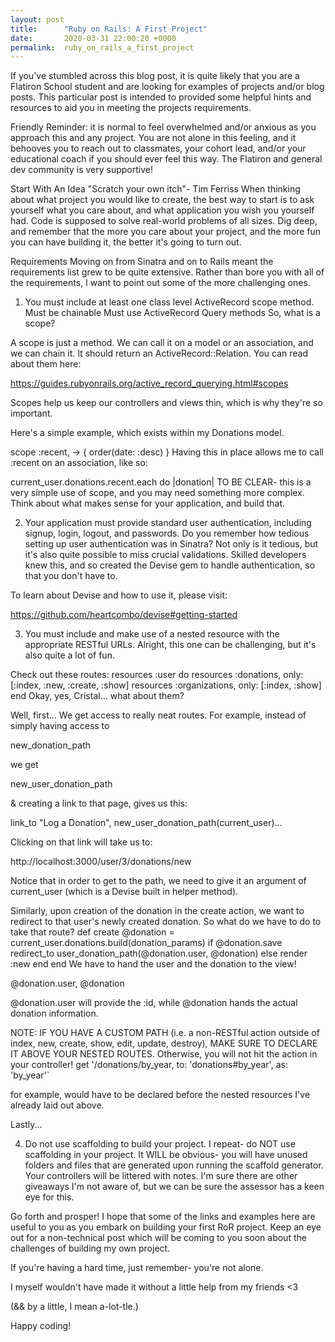 ```yaml
---
layout: post
title:      "Ruby on Rails: A First Project"
date:       2020-03-31 22:00:20 +0000
permalink:  ruby_on_rails_a_first_project
---
```



If you've stumbled across this blog post, it is quite likely that you are a Flatiron School student and are looking for examples of projects and/or blog posts. This particular post is intended to provided some helpful hints and resources to aid you in meeting the projects requirements.

Friendly Reminder: it is normal to feel overwhelmed and/or anxious as you approach this and any project. You are not alone in this feeling, and it behooves you to reach out to classmates, your cohort lead, and/or your educational coach if you should ever feel this way. The Flatiron and general dev community is very supportive!

Start With An Idea
"Scratch your own itch"- Tim Ferriss
When thinking about what project you would like to create, the best way to start is to ask yourself what you care about, and what application you wish you yourself had. Code is supposed to solve real-world problems of all sizes. Dig deep, and remember that the more you care about your project, and the more fun you can have building it, the better it's going to turn out.

Requirements
Moving on from Sinatra and on to Rails meant the requirements list grew to be quite extensive. Rather than bore you with all of the requirements, I want to point out some of the more challenging ones.

1. You must include at least one class level ActiveRecord scope method.
Must be chainable
Must use ActiveRecord Query methods
So, what is a scope?

A scope is just a method. We can call it on a model or an association, and we can chain it. It should return an ActiveRecord::Relation. You can read about them here:


https://guides.rubyonrails.org/active_record_querying.html#scopes

Scopes help us keep our controllers and views thin, which is why they're so important.

Here's a simple example, which exists within my Donations model.

scope :recent, -> { order(date: :desc) }
Having this in place allows me to call :recent on an association, like so:

current_user.donations.recent.each do |donation|
TO BE CLEAR- this is a very simple use of scope, and you may need something more complex. Think about what makes sense for your application, and build that.

2. Your application must provide standard user authentication, including signup, login, logout, and passwords.
Do you remember how tedious setting up user authentication was in Sinatra? Not only is it tedious, but it's also quite possible to miss crucial validations. Skilled developers knew this, and so created the Devise gem to handle authentication, so that you don't have to.

To learn about Devise and how to use it, please visit:

https://github.com/heartcombo/devise#getting-started

3. You must include and make use of a nested resource with the appropriate RESTful URLs.
Alright, this one can be challenging, but it's also quite a lot of fun.

Check out these routes:
resources :user do
    resources :donations, only: [:index, :new, :create, :show]
      resources :organizations, only: [:index, :show]
  end
Okay, yes, Cristal... what about them?

Well, first... We get access to really neat routes. For example, instead of simply having access to

new_donation_path

we get

new_user_donation_path

& creating a link to that page, gives us this:

link_to "Log a Donation", new_user_donation_path(current_user)...

Clicking on that link will take us to:

http://localhost:3000/user/3/donations/new

Notice that in order to get to the path, we need to give it an argument of current_user (which is a Devise built in helper method).

Similarly, upon creation of the donation in the create action, we want to redirect to that user's newly created donation. So what do we have to do to take that route?
  def create
    @donation = current_user.donations.build(donation_params)
    if @donation.save
      redirect_to user_donation_path(@donation.user, @donation)
    else
      render :new
    end
  end
We have to hand the user and the donation to the view!

@donation.user, @donation

@donation.user will provide the :id, while @donation hands the actual donation information.

NOTE: IF YOU HAVE A CUSTOM PATH (i.e. a non-RESTful action outside of index, new, create, show, edit, update, destroy), MAKE SURE TO DECLARE IT ABOVE YOUR NESTED ROUTES. Otherwise, you will not hit the action in your controller!
get '/donations/by_year, to: 'donations#by_year', as: 'by_year'`

for example, would have to be declared before the nested resources I've already laid out above.

Lastly...

4. Do not use scaffolding to build your project.
I repeat- do NOT use scaffolding in your project. It WILL be obvious- you will have unused folders and files that are generated upon running the scaffold generator. Your controllers will be littered with notes. I'm sure there are other giveaways I'm not aware of, but we can be sure the assessor has a keen eye for this.

Go forth and prosper!
I hope that some of the links and examples here are useful to you as you embark on building your first RoR project. Keep an eye out for a non-technical post which will be coming to you soon about the challenges of building my own project.

If you're having a hard time, just remember- you're not alone.

I myself wouldn't have made it without a little help from my friends <3

(&& by a little, I mean a-lot-tle.)

Happy coding!
